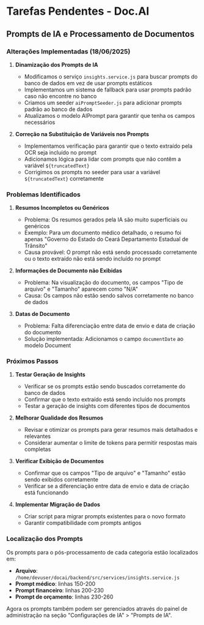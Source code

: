 # Tarefas Pendentes - Doc.AI

## Prompts de IA e Processamento de Documentos

### Alterações Implementadas (18/06/2025)

1. **Dinamização dos Prompts de IA**
   - Modificamos o serviço `insights.service.js` para buscar prompts do banco de dados em vez de usar prompts estáticos
   - Implementamos um sistema de fallback para usar prompts padrão caso não encontre no banco
   - Criamos um seeder `aiPromptSeeder.js` para adicionar prompts padrão ao banco de dados
   - Atualizamos o modelo AIPrompt para garantir que tenha os campos necessários

2. **Correção na Substituição de Variáveis nos Prompts**
   - Implementamos verificação para garantir que o texto extraído pela OCR seja incluído no prompt
   - Adicionamos lógica para lidar com prompts que não contêm a variável `${truncatedText}`
   - Corrigimos os prompts no seeder para usar a variável `${truncatedText}` corretamente

### Problemas Identificados

1. **Resumos Incompletos ou Genéricos**
   - Problema: Os resumos gerados pela IA são muito superficiais ou genéricos
   - Exemplo: Para um documento médico detalhado, o resumo foi apenas "Governo do Estado do Ceará Departamento Estadual de Trânsito"
   - Causa provável: O prompt não está sendo processado corretamente ou o texto extraído não está sendo incluído no prompt

2. **Informações de Documento não Exibidas**
   - Problema: Na visualização do documento, os campos "Tipo de arquivo" e "Tamanho" aparecem como "N/A"
   - Causa: Os campos não estão sendo salvos corretamente no banco de dados

3. **Datas de Documento**
   - Problema: Falta diferenciação entre data de envio e data de criação do documento
   - Solução implementada: Adicionamos o campo `documentDate` ao modelo Document

### Próximos Passos

1. **Testar Geração de Insights**
   - Verificar se os prompts estão sendo buscados corretamente do banco de dados
   - Confirmar que o texto extraído está sendo incluído nos prompts
   - Testar a geração de insights com diferentes tipos de documentos

2. **Melhorar Qualidade dos Resumos**
   - Revisar e otimizar os prompts para gerar resumos mais detalhados e relevantes
   - Considerar aumentar o limite de tokens para permitir respostas mais completas

3. **Verificar Exibição de Documentos**
   - Confirmar que os campos "Tipo de arquivo" e "Tamanho" estão sendo exibidos corretamente
   - Verificar se a diferenciação entre data de envio e data de criação está funcionando

4. **Implementar Migração de Dados**
   - Criar script para migrar prompts existentes para o novo formato
   - Garantir compatibilidade com prompts antigos

### Localização dos Prompts

Os prompts para o pós-processamento de cada categoria estão localizados em:
- **Arquivo**: `/home/devuser/docai/backend/src/services/insights.service.js`
- **Prompt médico**: linhas 150-200
- **Prompt financeiro**: linhas 200-230
- **Prompt de orçamento**: linhas 230-260

Agora os prompts também podem ser gerenciados através do painel de administração na seção "Configurações de IA" > "Prompts de IA".

